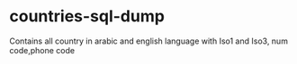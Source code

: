 # countries-sql-dump
Contains all country in arabic and english language with Iso1 and Iso3, num code,phone code
